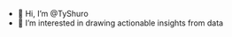 - 👋 Hi, I’m @TyShuro
- 👀 I’m interested in drawing actionable insights from data


<!---
TyShuro/TyShuro is a ✨ special ✨ repository because its `README.md` (this file) appears on your GitHub profile.
You can click the Preview link to take a look at your changes.
--->
